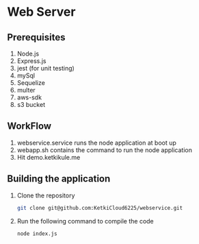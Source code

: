 # Web Server

## Prerequisites
    
1. Node.js
2. Express.js
3. jest (for unit testing)
4. mySql
5. Sequelize
6. multer
7. aws-sdk
8. s3 bucket
   


## WorkFlow

1. webservice.service runs the node application at boot up
2. webapp.sh contains the command to run the node application
3. Hit demo.ketkikule.me

## Building the application

1. Clone the repository

    ```sh
    git clone git@github.com:KetkiCloud6225/webservice.git
    ```


2. Run the following command to compile the code
   
   ```
   node index.js
   ```



